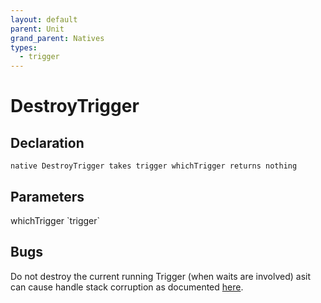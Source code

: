 ```yaml
---
layout: default
parent: Unit
grand_parent: Natives
types:
  - trigger
---
```


# DestroyTrigger

## Declaration

```
native DestroyTrigger takes trigger whichTrigger returns nothing
```

## Parameters
<dl>
  <dt>whichTrigger `trigger`</dt>
  <dd></dd>
</dl>

## Bugs 
Do not destroy the current running Trigger (when waits are involved) asit can cause handle stack corruption as documented [here](http://www.wc3c.net/showthread.php?t=110519).
